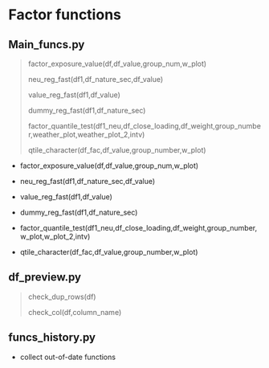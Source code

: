 # Factor functions

## Main_funcs.py

> factor_exposure_value(df,df_value,group_num,w_plot)
>
> neu_reg_fast(df1,df_nature_sec,df_value)
>
> value_reg_fast(df1,df_value)
>
> dummy_reg_fast(df1,df_nature_sec)
>
> factor_quantile_test(df1_neu,df_close_loading,df_weight,group_number,weather_plot,weather_plot_2,intv)
>
> qtile_character(df_fac,df_value,group_number,w_plot)


- factor_exposure_value(df,df_value,group_num,w_plot)

- neu_reg_fast(df1,df_nature_sec,df_value)

- value_reg_fast(df1,df_value)

- dummy_reg_fast(df1,df_nature_sec)

- factor_quantile_test(df1_neu,df_close_loading,df_weight,group_number,w_plot,w_plot_2,intv)

- qtile_character(df_fac,df_value,group_number,w_plot)


## df_preview.py

> check_dup_rows(df)
>
> check_col(df,column_name)

## funcs_history.py

- collect out-of-date functions
